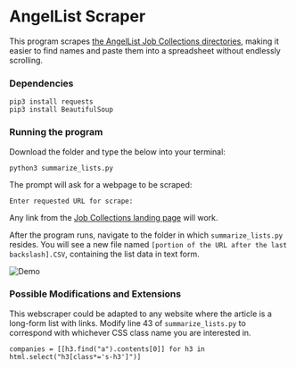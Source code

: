 # AngelList Scraper

This program scrapes [the AngelList Job Collections directories](https://angel.co/job-collections/), making it easier to find names and paste them into a spreadsheet without endlessly scrolling.

### Dependencies 
```   
pip3 install requests    
pip3 install BeautifulSoup   
``` 
   
### Running the program  
Download the folder and type the below into your terminal:

```
python3 summarize_lists.py
```

The prompt will ask for a webpage to be scraped:

```
Enter requested URL for scrape:
```

Any link from the [Job Collections landing page](https://angel.co/job-collections/) will work.

After the program runs, navigate to the folder in which `summarize_lists.py` resides. You will see a new file named `[portion of the URL after the last backslash].CSV`, containing the list data in text form. 

![Demo](/Demo.png) 
 
### Possible Modifications and Extensions
This webscraper could be adapted to any website where the article is a long-form list with links. Modify line 43 of `summarize_lists.py` to correspond with whichever CSS class name you are interested in.
  
```
companies = [[h3.find("a").contents[0]] for h3 in html.select("h3[class*='s-h3']")]
```

